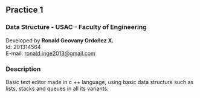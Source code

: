 ## Practice 1
### Data Structure - USAC - Faculty of Engineering

Developed by **Ronald Geovany Ordoñez X.**<br>
Id: 201314564<br>
E-mail: ronald.inge2013@gmail.com<br>

### Description
Basic text editor made in c ++ language, using basic data structure such as lists, stacks and queues in all its variants.